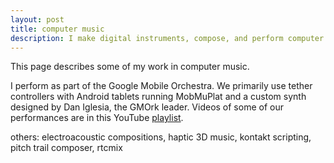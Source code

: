 ```yaml
---
layout: post
title: computer music
description: I make digital instruments, compose, and perform computer music
---
```


This page describes some of my work in computer music.

I perform as part of the Google Mobile Orchestra. We primarily use tether controllers with Android tablets running MobMuPlat and a custom synth designed by Dan Iglesia, the GMOrk leader. Videos of some of our performances are in this YouTube [playlist]().  

others:
electroacoustic compositions, haptic 3D music, kontakt scripting, pitch trail composer, rtcmix
